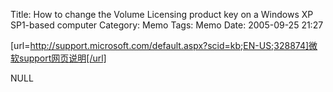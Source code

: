 Title: How to change the Volume Licensing product key on a Windows XP SP1-based computer
Category: Memo
Tags: Memo
Date: 2005-09-25 21:27



[url=http://support.microsoft.com/default.aspx?scid=kb;EN-US;328874]微软support网页说明[/url]

NULL